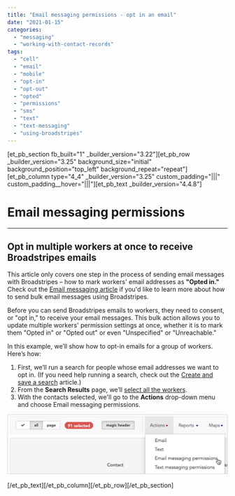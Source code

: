 ```yaml
---
title: "Email messaging permissions - opt in an email"
date: "2021-01-15"
categories: 
  - "messaging"
  - "working-with-contact-records"
tags: 
  - "cell"
  - "email"
  - "mobile"
  - "opt-in"
  - "opt-out"
  - "opted"
  - "permissions"
  - "sms"
  - "text"
  - "text-messaging"
  - "using-broadstripes"
---
```


\[et\_pb\_section fb\_built="1" \_builder\_version="3.22"\]\[et\_pb\_row \_builder\_version="3.25" background\_size="initial" background\_position="top\_left" background\_repeat="repeat"\]\[et\_pb\_column type="4\_4" \_builder\_version="3.25" custom\_padding="|||" custom\_padding\_\_hover="|||"\]\[et\_pb\_text \_builder\_version="4.4.8"\]

# Email messaging permissions

* * *

## Opt in multiple workers at once to receive Broadstripes emails

This article only covers one step in the process of sending email messages with Broadstripes – how to mark workers' email addresses as **"Opted in."** Check out the [Email messaging article](https://help.broadstripes.com/help-articles/using-broadstripes/working-with-search-results/bulk-actions-send-email/) if you'd like to learn more about how to send bulk email messages using Broadstripes.

Before you can send Broadstripes emails to workers, they need to consent, or "opt in," to receive your email messages. This bulk action allows you to update multiple workers' permission settings at once, whether it is to mark them "Opted in" or "Opted out" or even "Unspecified" or "Unreachable."

In this example, we’ll show how to opt-in emails for a group of workers. Here’s how:

1. First, we’ll run a search for people whose email addresses we want to opt in. (If you need help running a search, check out the [Create and save a search](https://help.broadstripes.com/help-articles/using-broadstripes/customize/create-and-save-a-search/) article.)
2. From the **Search Results** page, we’ll [select all the workers](https://help.broadstripes.com/help-articles/using-broadstripes/working-with-search-results/selecting-deselecting-contacts/#ftoc-heading-2). 
3. With the contacts selected, we'll go to the **Actions** drop-down menu and choose Email messaging permissions.

![](images/BulkActionsMenuEmailPermission.png)

\[/et\_pb\_text\]\[/et\_pb\_column\]\[/et\_pb\_row\]\[/et\_pb\_section\]
